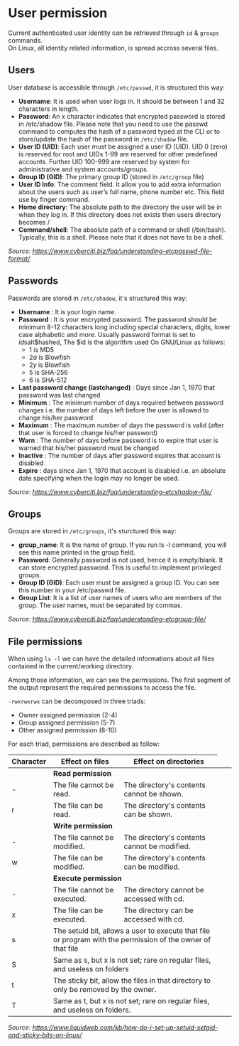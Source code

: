 # User permission

Current authenticated user identity can be retrieved through `id` & `groups` commands.  
On Linux, all identity related information, is spread accross several files.

## Users

User database is accessible through `/etc/passwd`, it is structured this way:  
* **Username**: It is used when user logs in. It should be between 1 and 32 characters in length.
* **Password**: An x character indicates that encrypted password is stored in /etc/shadow file. Please note that you need to use the passwd command to computes the hash of a password typed at the CLI or to store/update the hash of the password in `/etc/shadow` file.
* **User ID (UID)**: Each user must be assigned a user ID (UID). UID 0 (zero) is reserved for root and UIDs 1-99 are reserved for other predefined accounts. Further UID 100-999 are reserved by system for administrative and system accounts/groups.
* **Group ID (GID)**: The primary group ID (stored in `/etc/group` file)
* **User ID Info**: The comment field. It allow you to add extra information about the users such as user’s full name, phone number etc. This field use by finger command.
* **Home directory**: The absolute path to the directory the user will be in when they log in. If this directory does not exists then users directory becomes /
* **Command/shell**: The absolute path of a command or shell (/bin/bash). Typically, this is a shell. Please note that it does not have to be a shell.

_Source: https://www.cyberciti.biz/faq/understanding-etcpasswd-file-format/_

## Passwords

Passwords are stored in `/etc/shadow`, it's structured this way:  
* **Username** : It is your login name.
* **Password** : It is your encrypted password. The password should be minimum 8-12 characters long including special characters, digits, lower case alphabetic and more. Usually password format is set to $id$salt$hashed, The $id is the algorithm used On GNU/Linux as follows:
  * $1$ is MD5
  * $2a$ is Blowfish
  * $2y$ is Blowfish
  * $5$ is SHA-256
  * $6$ is SHA-512
* **Last password change (lastchanged)** : Days since Jan 1, 1970 that password was last changed
* **Minimum** : The minimum number of days required between password changes i.e. the number of days left before the user is allowed to change his/her password
* **Maximum** : The maximum number of days the password is valid (after that user is forced to change his/her password)
* **Warn** : The number of days before password is to expire that user is warned that his/her password must be changed
* **Inactive** : The number of days after password expires that account is disabled
* **Expire** : days since Jan 1, 1970 that account is disabled i.e. an absolute date specifying when the login may no longer be used.

_Source: https://www.cyberciti.biz/faq/understanding-etcshadow-file/_

## Groups

Groups are stored in `/etc/groups`, it's sturctured this way:  
* **group_name**: It is the name of group. If you run ls -l command, you will see this name printed in the group field.
* **Password**: Generally password is not used, hence it is empty/blank. It can store encrypted password. This is useful to implement privileged groups.
* **Group ID (GID)**: Each user must be assigned a group ID. You can see this number in your /etc/passwd file.
* **Group List**: It is a list of user names of users who are members of the group. The user names, must be separated by commas.

_Source: https://www.cyberciti.biz/faq/understanding-etcgroup-file/_

## File permissions

When using `ls -l` we can have the detailed informations about all files contained in the current/working directory.

Among those information, we can see the permissions. The first segment of the output represent the required permissions to access the file.

`-rwxrwxrwx` can be decomposed in three triads:
* Owner assigned permission (2-4)
* Group assigned permission (5-7)
* Other assigned permission (8-10)

For each triad, permissions are described as follow:

| Character | Effect on files              | Effect on directories                                                                      |
|-----------|------------------------------|--------------------------------------------------------------------------------------------|
| <td colspan=2>**Read permission**                                                                                                     |
| -	        | The file cannot be read.     | The directory's contents cannot be shown.                                                  |
| r         | The file can be read.        | The directory's contents can be shown.                                                     |
| <td colspan=2>**Write permission**                                                                                                    |
| -	        | The file cannot be modified. | The directory's contents cannot be modified.                                               |
| w         | The file can be modified.    | The directory's contents can be modified.                                                  |
| <td colspan=2>**Execute permission**                                                                                                  |
| -	        | The file cannot be executed. | The directory cannot be accessed with cd.                                                  |
| x         | The file can be executed.    | The directory can be accessed with cd.                                                     |
| s           <td colspan=2>The setuid bit, allows a user to execute that file or program with the permission of the owner of that file |
| S           <td colspan=2>Same as s, but x is not set; rare on regular files, and useless on folders                                  |
| t           <td colspan=2>The sticky bit, allow the files in that directory to only be removed by the owner.                          |
| T           <td colspan=2>Same as t, but x is not set; rare on regular files, and useless on folders.                                 |

_Source: https://www.liquidweb.com/kb/how-do-i-set-up-setuid-setgid-and-sticky-bits-on-linux/_
